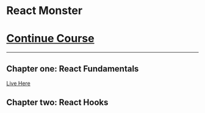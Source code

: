 # React Monster

# [Continue Course](https://youtu.be/M9O5AjEFzKw?t=8303)

----
## Chapter one: React Fundamentals
[Live Here](https://rm-c1.netlify.app)

## Chapter two: React Hooks